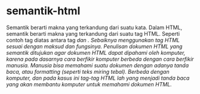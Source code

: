 # semantik-html
Semantik berarti makna yang terkandung dari suatu kata. Dalam HTML, semantik berarti makna yang terkandung dari suatu tag HTML. Seperti contoh tag diatas antara tag <em> dan <i>. Sebaiknya menggunakan tag HTML sesuai dengan maksud dan fungsinya.
Penulisan dokumen HTML yang semantik ditujukan agar dokumen HTML dapat dipahami oleh komputer, karena pada dasarnya cara berfikir komputer berbeda dengan cara berfikir manusia.
Manusia bisa memahami suatu dokumen dengan adanya tanda baca, atau formatting (seperti teks miring tebal). Berbeda dengan komputer, dan pada kasus ini tag-tag HTML lah yang menjadi tanda baca yang akan membantu komputer untuk memahami dokumen HTML.
